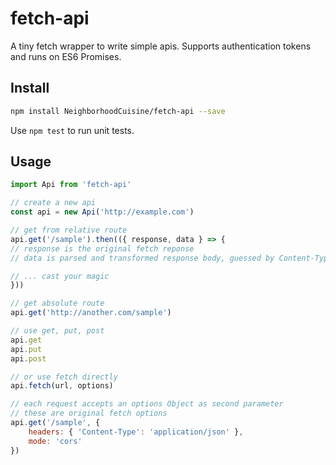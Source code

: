 # fetch-api

A tiny fetch wrapper to write simple apis. Supports authentication tokens and runs on ES6 Promises.

## Install

```bash
npm install NeighborhoodCuisine/fetch-api --save
```

Use `npm test` to run unit tests.

## Usage

```javascript
import Api from 'fetch-api'

// create a new api
const api = new Api('http://example.com')

// get from relative route
api.get('/sample').then(({ response, data } => {
// response is the original fetch reponse
// data is parsed and transformed response body, guessed by Content-Type header

// ... cast your magic
}))

// get absolute route
api.get('http://another.com/sample')

// use get, put, post
api.get
api.put
api.post

// or use fetch directly
api.fetch(url, options)

// each request accepts an options Object as second parameter
// these are original fetch options
api.get('/sample', {
    headers: { 'Content-Type': 'application/json' },
    mode: 'cors'
})
```
